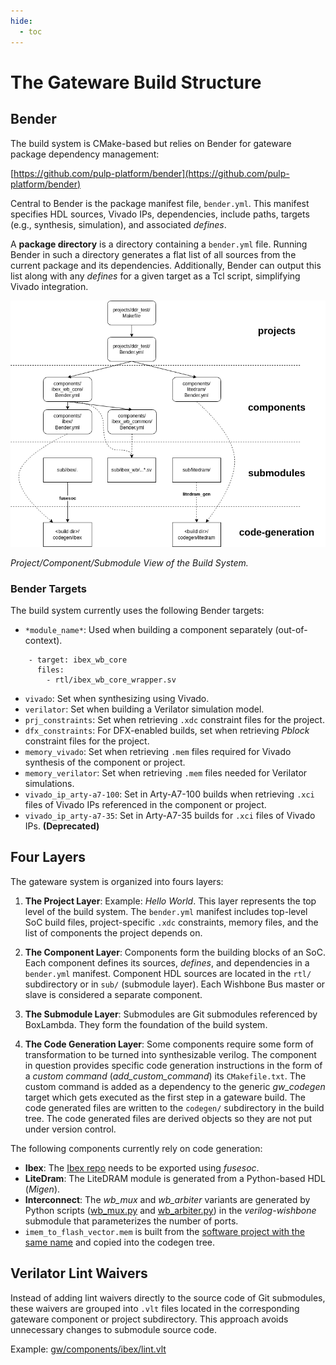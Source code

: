 ```yaml
---
hide:
  - toc
---
```


# The Gateware Build Structure

## Bender

The build system is CMake-based but relies on Bender for gateware package dependency management:

[https://github.com/pulp-platform/bender](https://github.com/pulp-platform/bender)

Central to Bender is the package manifest file, `bender.yml`. This manifest specifies HDL sources, Vivado IPs, dependencies, include paths, targets (e.g., synthesis, simulation), and associated *defines*.

A **package directory** is a directory containing a `bender.yml` file. Running Bender in such a directory generates a flat list of all sources from the current package and its dependencies. Additionally, Bender can output this list along with any *defines* for a given target as a Tcl script, simplifying Vivado integration.

![Project View of the Build System](assets/Project_Build_Diagram.png)

*Project/Component/Submodule View of the Build System.*

### Bender Targets

The build system currently uses the following Bender targets:

- `*module_name*`: Used when building a component separately (out-of-context).

```
    - target: ibex_wb_core
      files:
        - rtl/ibex_wb_core_wrapper.sv
```

- `vivado`: Set when synthesizing using Vivado.
- `verilator`: Set when building a Verilator simulation model.
- `prj_constraints`: Set when retrieving `.xdc` constraint files for the project.
- `dfx_constraints`: For DFX-enabled builds, set when retrieving *Pblock* constraint files for the project.
- `memory_vivado`: Set when retrieving `.mem` files required for Vivado synthesis of the component or project.
- `memory_verilator`: Set when retrieving `.mem` files needed for Verilator simulations.
- `vivado_ip_arty-a7-100`: Set in Arty-A7-100 builds when retrieving `.xci` files of Vivado IPs referenced in the component or project.
- `vivado_ip_arty-a7-35`: Set in Arty-A7-35 builds for `.xci` files of Vivado IPs. **(Deprecated)**

## Four Layers

The gateware system is organized into fours layers:

1. **The Project Layer**:
   Example: *Hello World*. This layer represents the top level of the build system. The `bender.yml` manifest includes top-level SoC build files, project-specific `.xdc` constraints, memory files, and the list of components the project depends on.

2. **The Component Layer**:
   Components form the building blocks of an SoC. Each component defines its sources, *defines*, and dependencies in a `bender.yml` manifest. Component HDL sources are located in the `rtl/` subdirectory or in `sub/` (submodule layer). Each Wishbone Bus master or slave is considered a separate component.

3. **The Submodule Layer**:
   Submodules are Git submodules referenced by BoxLambda. They form the foundation of the build system.

4. **The Code Generation Layer**:
   Some components require some form of transformation to be turned into synthesizable verilog. The component in question provides specific code generation instructions in the form of a *custom command* (*add_custom_command*) its `CMakefile.txt`. The custom command is added as a dependency to the generic *gw_codegen* target which gets executed as the first step in a gateware build. The code generated files are written to the `codegen/` subdirectory in the build tree. The code generated files are derived objects so they are not put under version control.

The following components currently rely on code generation:

   - **Ibex**: The [Ibex repo](https://github.com/epsilon537/ibex) needs to be exported using *fusesoc*.
   - **LiteDram**: The LiteDRAM module is generated from a Python-based HDL (*Migen*).
   - **Interconnect**: The *wb_mux* and *wb_arbiter* variants are generated by Python scripts ([wb_mux.py](https://github.com/epsilon537/verilog-wishbone/blob/boxlambda/rtl/wb_mux.py) and [wb_arbiter.py](https://github.com/epsilon537/verilog-wishbone/blob/boxlambda/rtl/wb_arbiter.py)) in the *verilog-wishbone* submodule that parameterizes the number of ports.
   - `imem_to_flash_vector.mem` is built from the [software project with the same name](https://github.com/epsilon537/boxlambda/tree/master/sw/projects/imem_to_flash_vector) and copied into the codegen tree.

## Verilator Lint Waivers

Instead of adding lint waivers directly to the source code of Git submodules, these waivers are grouped into `.vlt` files located in the corresponding gateware component or project subdirectory. This approach avoids unnecessary changes to submodule source code.

Example:
[gw/components/ibex/lint.vlt](https://github.com/epsilon537/boxlambda/blob/master/gw/components/ibex/lint.vlt)

